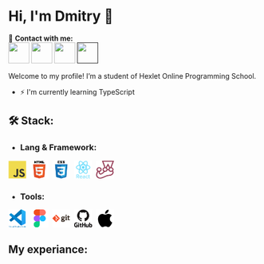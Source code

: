 # Hi, I'm Dmitry 👋 


<p>
  📣 <strong>Contact with me:</strong><br/>
  <a href="mailto:dmt.ivanov96@gmail.com"."><img src="https://cdn.simpleicons.org/gmail" height="42" width="42"/></a> 
  <a href="https://t.me/Miracle_JS"><img src="https://cdn.simpleicons.org/telegram" height="42" width="42"/></a>
  <a href"hhtps:"><img src="https://cdn.simpleicons.org/linkedin" height="42" width="42"/></a>
  <a href=""><img src="https://cdn.simpleicons.org/habr" height="42" width="42"/></a>
</p>

Welcome to my profile! I’m a student of Hexlet Online Programming School. 
* ⚡ I'm currently learning TypeScript


## 🛠 Stack:

- ###  Lang & Framework:

<p align="left">
<img src="https://github.com/devicons/devicon/blob/master/icons/javascript/javascript-original.svg" title="JavaScript" alt="JavaScript" width="36" height="36">&nbsp;
<img src="https://github.com/devicons/devicon/blob/master/icons/html5/html5-original-wordmark.svg" title="HTML" alt="HTML" width="36" height="36">&nbsp;
<img src="https://github.com/devicons/devicon/blob/master/icons/css3/css3-original-wordmark.svg" title="CSS" alt="CSS" width="36" height="36">&nbsp;
<img src="https://github.com/devicons/devicon/blob/master/icons/react/react-original-wordmark.svg" title="React" alt="React" width="36" height="36">&nbsp;
<img src="https://github.com/devicons/devicon/blob/master/icons/jest/jest-plain.svg" title="Jest" alt="Jest" width="36" height="36">&nbsp;
</p>

- ### Tools:
<p align="left">
<img src="https://github.com/devicons/devicon/blob/master/icons/vscode/vscode-original-wordmark.svg" title="VSCode" alt="VSCode" width="36" height="36">&nbsp;
<img src="https://github.com/devicons/devicon/blob/master/icons/figma/figma-original.svg" title="Figma" alt="Figma" width="36" height="36">&nbsp;
<img src="https://github.com/devicons/devicon/blob/master/icons/git/git-original-wordmark.svg" title="Git" alt="Git" width="36" height="36">&nbsp;
<img src="https://github.com/devicons/devicon/blob/master/icons/github/github-original-wordmark.svg" title="GitHub" alt="GitHub" width="36" height="36">&nbsp;
<img src="https://github.com/devicons/devicon/blob/master/icons/apple/apple-original.svg" title="MacOS" alt="MacOS" width="36" height="36">&nbsp;
</p>


## My experiance:
